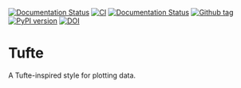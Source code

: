 [![Documentation Status](https://readthedocs.org/projects/tufte/badge/?version=latest)](https://tufte.readthedocs.io/en/latest/?badge=latest)
[![CI](https://github.com/hsteinshiromoto/tufte/actions/workflows/ci.yml/badge.svg)](https://github.com/hsteinshiromoto/tufte/actions/workflows/ci.yml)
[![Documentation Status](https://readthedocs.org/projects/tufte/badge/?version=latest)](https://tufte.readthedocs.io/en/latest/?badge=latest)
[![Github tag](https://badgen.net/github/tag/hsteinshiromoto/tufte)](https://github.com/hsteinshiromoto/tufte/tags/)
[![PyPI version](https://badge.fury.io/py/tufte.svg)](https://badge.fury.io/py/tufte)
[![DOI](https://zenodo.org/badge/130211437.svg)](https://zenodo.org/badge/latestdoi/130211437)

# Tufte

A Tufte-inspired style for plotting data.
